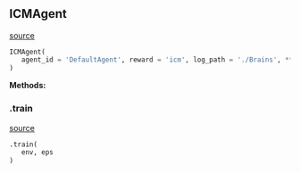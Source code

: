 #


## ICMAgent
[source](/home/mchivuku/projects/embodied_pipeline/benchmark_experiments/src/simulation/agent/unsupervised_agent.py/#L32)
```python 
ICMAgent(
   agent_id = 'DefaultAgent', reward = 'icm', log_path = './Brains', **kwargs
)
```




**Methods:**


### .train
[source](/home/mchivuku/projects/embodied_pipeline/benchmark_experiments/src/simulation/agent/unsupervised_agent.py/#L75)
```python
.train(
   env, eps
)
```

